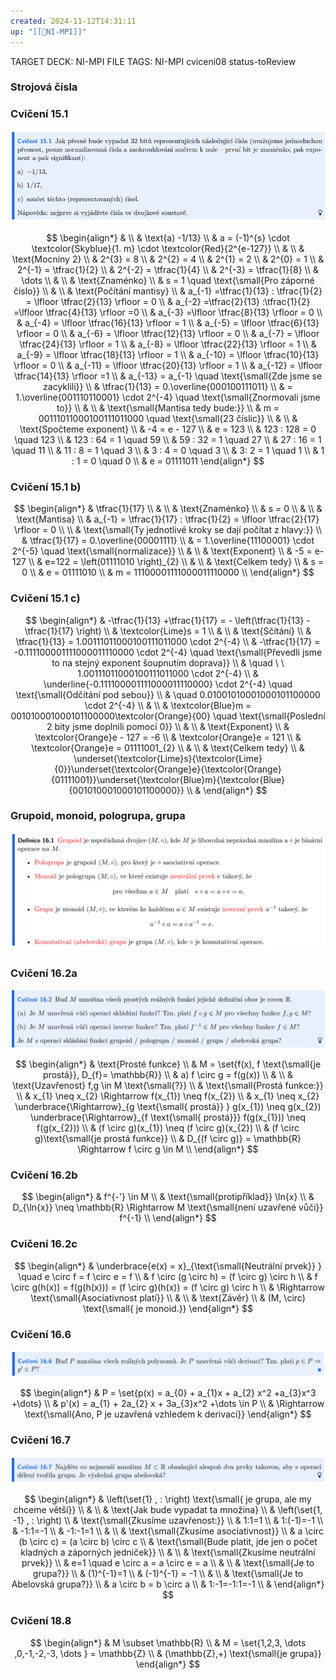 ```yaml
---
created: 2024-11-12T14:31:11
up: "[[📖NI-MPI]]"
---
```


TARGET DECK: NI-MPI
FILE TAGS: NI-MPI cviceni08 status-toReview

### Strojová čísla

### Cvičení 15.1
![](../../Assets/Pasted%20image%2020241112155432.png)
<!-- Latex Equation -->
$$
\begin{align*}
& \\
& \text{a) -1/13} \\
& a = (-1)^{s} \cdot  \textcolor{Skyblue}{1. m} \cdot  \textcolor{Red}{2^{e-127}}   \\
& \\
& \text{Mocniny 2} \\
& 2^{3} = 8 \\
& 2^{2} = 4 \\
& 2^{1} = 2 \\
& 2^{0} = 1 \\
& 2^{-1} = \tfrac{1}{2} \\
& 2^{-2} = \tfrac{1}{4} \\
& 2^{-3} = \tfrac{1}{8} \\
& \dots \\
& \\
& \text{Znaménko} \\
& s = 1 \quad \text{\small{Pro záporné číslo}} \\
& \\
& \text{Počítání mantisy} \\
& a_{-1} =\tfrac{1}{13} : \tfrac{1}{2} =   \lfloor \tfrac{2}{13} \rfloor = 0 \\
& a_{-2} =\tfrac{2}{13} :\tfrac{1}{2} =\lfloor \tfrac{4}{13} \rfloor =0 \\
& a_{-3} =\lfloor \tfrac{8}{13}  \rfloor = 0 \\
& a_{-4} = \lfloor \tfrac{16}{13}  \rfloor = 1 \\
& a_{-5} = \lfloor \tfrac{6}{13}  \rfloor = 0 \\
& a_{-6} = \lfloor \tfrac{12}{13}  \rfloor = 0 \\
& a_{-7} = \lfloor \tfrac{24}{13}  \rfloor  = 1 \\
& a_{-8} = \lfloor \tfrac{22}{13}  \rfloor = 1 \\
& a_{-9} = \lfloor \tfrac{18}{13}  \rfloor = 1 \\
& a_{-10} = \lfloor \tfrac{10}{13}  \rfloor = 0 \\
& a_{-11} = \lfloor \tfrac{20}{13}  \rfloor = 1 \\
& a_{-12} = \lfloor \tfrac{14}{13}  \rfloor =1 \\
& a_{-13} = a_{-1} \quad \text{\small{Zde jsme se zacyklili}} \\
& \tfrac{1}{13} = 0.\overline{000100111011} \\
& = 1.\overline{001110110001} \cdot 2^{-4}  \quad \text{\small{Znormovali jsme to}} \\
& \\
& \text{\small{Mantisa tedy bude:}}  \\
& m = 00111011000100111011000 \quad \text{\small{23 číslic}} \\
& \\
& \text{Spočteme exponent} \\
& -4 = e - 127 \\
& e = 123 \\
& 123 : 128 = 0 \quad 123 \\
& 123 : 64 = 1  \quad 59 \\
& 59 : 32 = 1  \quad 27 \\
& 27 : 16 = 1  \quad 11 \\
& 11 : 8 = 1 \quad 3 \\
& 3 : 4 = 0 \quad 3 \\
& 3: 2 = 1  \quad 1 \\
& 1 : 1 = 0 \quad 0 \\
& e = 01111011
\end{align*}
$$


### Cvičení 15.1 b)
<!-- Latex Equation -->
$$
\begin{align*}
& \tfrac{1}{17}  \\
& \\
& \text{Znaménko} \\
& s = 0 \\
& \\
& \text{Mantisa} \\
& a_{-1} = \tfrac{1}{17} : \tfrac{1}{2} = \lfloor \tfrac{2}{17}  \rfloor = 0 \\ \\
& \text{\small{Ty jednotlivé kroky se dají počítat z hlavy:}} \\
& \tfrac{1}{17} = 0.\overline{00001111} \\
& = 1.\overline{11100001} \cdot 2^{-5} \quad \text{\small{normalizace}} \\
& \\
& \text{Exponent} \\
& -5 = e-127 \\
& e=122 = \left(01111010 \right)_{2}  \\
& \\
& \text{Celkem tedy} \\
& s = 0 \\
& e = 01111010 \\
& m = 11100001111000011110000 \\
\end{align*}
$$

### Cvičení 15.1 c)
<!-- Latex Equation -->
$$
\begin{align*}
& -\tfrac{1}{13} +\tfrac{1}{17} = - \left(\tfrac{1}{13} - \tfrac{1}{17} \right)  \\
& \textcolor{Lime}s = 1 \\
& \\
& \text{Sčítání} \\
& \tfrac{1}{13} = 1.00111011000100111011000 \cdot 2^{-4} \\
& -\tfrac{1}{17} = -0.111100001111000011110000 \cdot 2^{-4} \quad \text{\small{Převedli jsme to na stejný exponent šoupnutím doprava}} \\
&  \quad \ \ 1.00111011000100111011000 \cdot 2^{-4}  \\
& \underline{-0.111100001111000011110000} \cdot 2^{-4} \quad \text{\small{Odčítání pod sebou}} \\
&  \quad 0.01001010001000101100000 \cdot 2^{-4} \\
&  \\
& \textcolor{Blue}m = 001010001000101100000\textcolor{Orange}{00} \quad \text{\small{Poslední 2  bity jsme doplnili pomocí 0}} \\
& \\
& \text{Exponent} \\
& \textcolor{Orange}e - 127 = -6 \\
& \textcolor{Orange}e = 121 \\
& \textcolor{Orange}e = 01111001_{2}  \\
& \\
& \text{Celkem tedy} \\
& \underset{\textcolor{Lime}s}{\textcolor{Lime}{0}}\underset{\textcolor{Orange}e}{\textcolor{Orange}{01111001}}\underset{\textcolor{Blue}m}{\textcolor{Blue}{001010001000101100000}}  \\
& 
\end{align*}
$$


### Grupoid, monoid, pologrupa, grupa
![](../../Assets/Pasted%20image%2020241112153001.png)
### Cvičení 16.2a
![](../../Assets/Pasted%20image%2020241112155407.png)
<!-- Latex Equation -->
$$
\begin{align*}
& \text{Prosté funkce} \\
& M = \set{f(x), f \text{\small{je prostá}}, D_{f}= \mathbb{R}} \\
& a) f \circ g = f(g(x)) \\
& \\
& \text{Uzavřenost} f,g \in M \text{\small{?}}  \\
& \text{\small{Prostá funkce:}}  \\
& x_{1} \neq x_{2} \Rightarrow f(x_{1}) \neq  f(x_{2}) \\
& x_{1} \neq x_{2} \underbrace{\Rightarrow}_{g \text{\small{ prostá}}  }  g(x_{1}) \neq  g(x_{2}) \underbrace{\Rightarrow}_{f \text{\small{ prostá}}} f(g(x_{1})) \neq f(g(x_{2})) \\
& (f \circ g)(x_{1}) \neq (f \circ g)(x_{2}) \\
& (f \circ g)\text{\small{je prostá funkce}} \\
& D_{(f \circ g)} = \mathbb{R} \Rightarrow f \circ g \in M \\
\end{align*}
$$

### Cvičení 16.2b
<!-- Latex Equation -->
$$
\begin{align*}
& f^{-'} \in M \\
& \text{\small{protipříklad}} \ln{x} \\
& D_{\ln{x}} \neq \mathbb{R} \Rightarrow M \text{\small{není uzavřené vůči}} f^{-1}   \\
\end{align*}
$$

### Cvičení 16.2c
<!-- Latex Equation -->
$$
\begin{align*}
& \underbrace{e(x) = x}_{\text{\small{Neutrální prvek}} }   \quad e \circ f = f \circ e = f \\
& f \circ (g \circ h) = (f \circ g) \circ h \\
& f \circ g(h(x)) = f(g(h(x))) = (f \circ g)(h(x)) = (f \circ g) \circ h \\
& \Rightarrow \text{\small{Asociativnost platí}} \\
& \\
& \text{Závěr} \\
& (M, \circ) \text{\small{ je monoid.}} 
\end{align*}
$$

### Cvičení 16.6
![](../../Assets/Pasted%20image%2020241112155335.png)
<!-- Latex Equation -->
$$
\begin{align*}
& P = \set{p(x) = a_{0} + a_{1}x + a_{2} x^2 +a_{3}x^3 +\dots} \\
& p'(x) = a_{1} + 2a_{2} x + 3a_{3}x^2 +\dots \in P \\
& \Rightarrow \text{\small{Ano, P je uzavřená vzhledem k derivaci}}
\end{align*}
$$

### Cvičení 16.7
![](../../Assets/Pasted%20image%2020241112155324.png)
<!-- Latex Equation -->
$$
\begin{align*}
& \left(\set{1} , : \right) \text{\small{ je grupa, ale my chceme větší}} \\
& \\
& \text{Jak bude vypadat ta množina} \\
& \left(\set{1, -1} , : \right) \\
& \text{\small{Zkusíme uzavřenost:}}  \\
& 1:1=1 \\
& 1:(-1)=-1 \\
& -1:1=-1 \\
& -1:-1=1 \\
& \\
& \text{\small{Zkusíme asociativnost}} \\
& a \circ (b \circ c) = (a \circ b) \circ c \\
& \text{\small{Bude platit, jde jen o počet kladných a záporných jedniček}}  \\
& \\
& \text{\small{Zkusíme neutrální prvek}}  \\
& e=1  \quad e \circ a = a \circ e = a \\
& \\
& \text{\small{Je to grupa?}}  \\
& (1)^{-1}=1 \\
& (-1)^{-1} = -1 \\ 
& \\
& \text{\small{Je to Abelovská grupa?}} \\
& a \circ b = b \circ a \\
& 1:-1=-1:1=-1 \\
& 
\end{align*}
$$
### Cvičení 18.8
<!-- Latex Equation -->
$$
\begin{align*}
& M \subset \mathbb{R}  \\
& M = \set{1,2,3, \dots ,0,-1,-2,-3, \dots } = \mathbb{Z}  \\
& (\mathbb{Z},+) \text{\small{je grupa}} 
\end{align*}
$$
